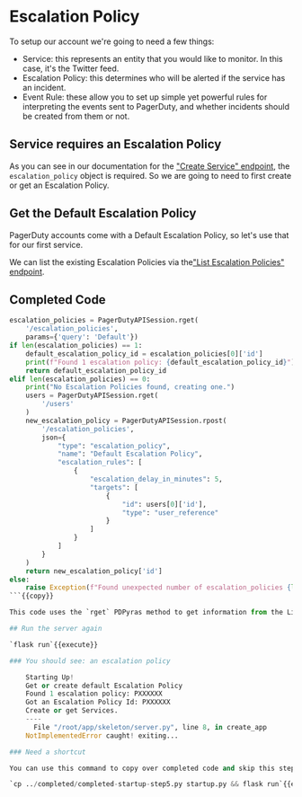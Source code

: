 # Escalation Policy

To setup our account we're going to need a few things:
 - Service: this represents an entity that you would like to monitor. In this case, it's the Twitter feed.
 - Escalation Policy: this determines who will be alerted if the service has an incident.
 - Event Rule: these allow you to set up simple yet powerful rules for interpreting the events sent to PagerDuty, and whether incidents should be created from them or not.

## Service requires an Escalation Policy

As you can see in our documentation for the ["Create Service" endpoint](https://developer.pagerduty.com/api-reference/reference/REST/openapiv3.json/paths/~1services/post), the `escalation_policy` object is required. So we are going to need to first create or get an Escalation Policy.

## Get the Default Escalation Policy

PagerDuty accounts come with a Default Escalation Policy, so let's use that for our first service.

We can list the existing Escalation Policies via the["List Escalation Policies" endpoint](https://developer.pagerduty.com/api-reference/reference/REST/openapiv3.json/paths/~1escalation_policies/get).

## Completed Code

```python
escalation_policies = PagerDutyAPISession.rget(
    '/escalation_policies',
    params={'query': 'Default'})
if len(escalation_policies) == 1:
    default_escalation_policy_id = escalation_policies[0]['id']
    print(f"Found 1 escalation policy: {default_escalation_policy_id}")
    return default_escalation_policy_id
elif len(escalation_policies) == 0:
    print("No Escalation Policies found, creating one.")
    users = PagerDutyAPISession.rget(
        '/users'
    )
    new_escalation_policy = PagerDutyAPISession.rpost(
        '/escalation_policies',
        json={
            "type": "escalation_policy",
            "name": "Default Escalation Policy",
            "escalation_rules": [
                {
                    "escalation_delay_in_minutes": 5,
                    "targets": [
                        {
                            "id": users[0]['id'],
                            "type": "user_reference"
                        }
                    ]
                }
            ]
        }
    )
    return new_escalation_policy['id']
else:
    raise Exception(f"Found unexpected number of escalation_policies {len(escalation_policy)}")
```{{copy}}

This code uses the `rget` PDPyras method to get information from the List Escalation Policies endpoint.

## Run the server again

`flask run`{{execute}}

### You should see: an escalation policy

    Starting Up!
    Get or create default Escalation Policy
    Found 1 escalation policy: PXXXXXX
    Got an Escalation Policy Id: PXXXXXX
    Create or get Services.
    ----
      File "/root/app/skeleton/server.py", line 8, in create_app
    NotImplementedError caught! exiting...

### Need a shortcut

You can use this command to copy over completed code and skip this step.

`cp ../completed/completed-startup-step5.py startup.py && flask run`{{execute}}
